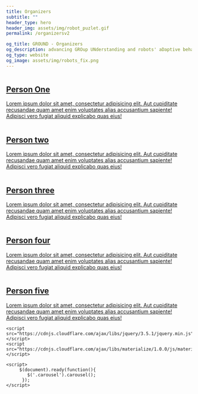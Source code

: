 ```yaml
---
title: Organizers
subtitle: ""
header_type: hero
header_img: assets/img/robot_puzlet.gif
permalink: /organizersv2

og_title: GROUND - Organizers
og_description: advancing GROup UNderstanding and robots' aDaptive behavior
og_type: website
og_image: assets/img/robots_fix.png
---
```


<div class="profile">
        <div class="carousel">
            <a class="carousel-item" href="#">
                <div class="card">
                    <div class="box1"></div>
                    <div class="img-area"><img src="image/a1.jpg" alt=""></div>
                    <div class="main-text">
                        <h2>Person One</h2>
                        <p>Lorem ipsum dolor sit amet, consectetur adipisicing elit. Aut cupiditate recusandae quam amet enim voluptates alias accusantium sapiente! Adipisci vero fugiat aliquid explicabo quas eius!</p>
                    </div>
                </div>
            </a>
            <a class="carousel-item" href="#">
                <div class="card">
                    <div class="box1"></div>
                    <div class="img-area"><img src="image/a2.jpg" alt=""></div>
                    <div class="main-text">
                        <h2>Person two</h2>
                        <p>Lorem ipsum dolor sit amet, consectetur adipisicing elit. Aut cupiditate recusandae quam amet enim voluptates alias accusantium sapiente! Adipisci vero fugiat aliquid explicabo quas eius!</p>
                    </div>
                </div>
            </a>
            <a class="carousel-item" href="#">
                <div class="card">
                    <div class="box1"></div>
                    <div class="img-area"><img src="image/a3.jpg" alt=""></div>
                    <div class="main-text">
                        <h2>Person three</h2>
                        <p>Lorem ipsum dolor sit amet, consectetur adipisicing elit. Aut cupiditate recusandae quam amet enim voluptates alias accusantium sapiente! Adipisci vero fugiat aliquid explicabo quas eius!</p>
                    </div>
                </div>
            </a>
            <a class="carousel-item" href="#">
                <div class="card">
                    <div class="box1"></div>
                    <div class="img-area"><img src="image/a1.jpg" alt=""></div>
                    <div class="main-text">
                        <h2>Person four</h2>
                        <p>Lorem ipsum dolor sit amet, consectetur adipisicing elit. Aut cupiditate recusandae quam amet enim voluptates alias accusantium sapiente! Adipisci vero fugiat aliquid explicabo quas eius!</p>
                    </div>
                </div>
            </a>
            <a class="carousel-item" href="#">
                <div class="card">
                    <div class="box1"></div>
                    <div class="img-area"><img src="image/a1.jpg" alt=""></div>
                    <div class="main-text">
                        <h2>Person five</h2>
                        <p>Lorem ipsum dolor sit amet, consectetur adipisicing elit. Aut cupiditate recusandae quam amet enim voluptates alias accusantium sapiente! Adipisci vero fugiat aliquid explicabo quas eius!</p>
                    </div>
                </div>
            </a>
        </div>
    </div>
    
    <script src="https://cdnjs.cloudflare.com/ajax/libs/jquery/3.5.1/jquery.min.js"></script>
    <script src="https://cdnjs.cloudflare.com/ajax/libs/materialize/1.0.0/js/materialize.min.js"></script>
    
    <script>
         $(document).ready(function(){
            $('.carousel').carousel();
          });	
    </script>
